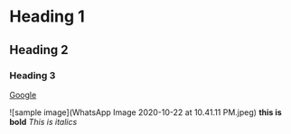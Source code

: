 # Heading 1
## Heading 2
### Heading 3


[Google](http://www.google.com)

![sample image](WhatsApp Image 2020-10-22 at 10.41.11 PM.jpeg)
**this is bold**
_This is italics_
